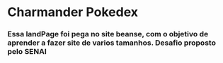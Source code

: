 # Charmander Pokedex
### Essa landPage foi pega no site beanse, com o objetivo de aprender a fazer site de varios tamanhos. Desafio proposto pelo SENAI